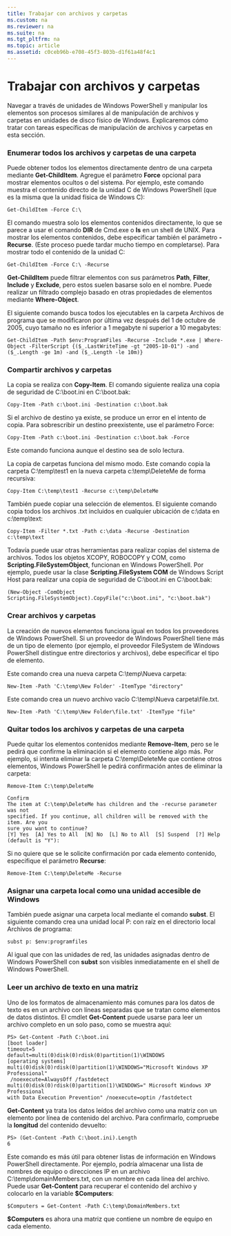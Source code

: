 ```yaml
---
title: Trabajar con archivos y carpetas
ms.custom: na
ms.reviewer: na
ms.suite: na
ms.tgt_pltfrm: na
ms.topic: article
ms.assetid: c0ceb96b-e708-45f3-803b-d1f61a48f4c1
---
```

# Trabajar con archivos y carpetas
Navegar a través de unidades de Windows PowerShell y manipular los elementos son procesos similares al de manipulación de archivos y carpetas en unidades de disco físico de Windows. Explicaremos cómo tratar con tareas específicas de manipulación de archivos y carpetas en esta sección.

### Enumerar todos los archivos y carpetas de una carpeta
Puede obtener todos los elementos directamente dentro de una carpeta mediante **Get-ChildItem**. Agregue el parámetro **Force** opcional para mostrar elementos ocultos o del sistema. Por ejemplo, este comando muestra el contenido directo de la unidad C de Windows PowerShell (que es la misma que la unidad física de Windows C):

```
Get-ChildItem -Force C:\
```

El comando muestra solo los elementos contenidos directamente, lo que se parece a usar el comando **DIR** de Cmd.exe o **ls** en un shell de UNIX. Para mostrar los elementos contenidos, debe especificar también el parámetro **-Recurse**. (Este proceso puede tardar mucho tiempo en completarse). Para mostrar todo el contenido de la unidad C:

```
Get-ChildItem -Force C:\ -Recurse
```

**Get-ChildItem** puede filtrar elementos con sus parámetros **Path**, **Filter**, **Include** y **Exclude**, pero estos suelen basarse solo en el nombre. Puede realizar un filtrado complejo basado en otras propiedades de elementos mediante **Where-Object**.

El siguiente comando busca todos los ejecutables en la carpeta Archivos de programa que se modificaron por última vez después del 1 de octubre de 2005, cuyo tamaño no es inferior a 1 megabyte ni superior a 10 megabytes:

```
Get-ChildItem -Path $env:ProgramFiles -Recurse -Include *.exe | Where-Object -FilterScript {($_.LastWriteTime -gt "2005-10-01") -and ($_.Length -ge 1m) -and ($_.Length -le 10m)}
```

### Compartir archivos y carpetas
La copia se realiza con **Copy-Item**. El comando siguiente realiza una copia de seguridad de C:\boot.ini en C:\boot.bak:

```
Copy-Item -Path c:\boot.ini -Destination c:\boot.bak
```

Si el archivo de destino ya existe, se produce un error en el intento de copia. Para sobrescribir un destino preexistente, use el parámetro Force:

```
Copy-Item -Path c:\boot.ini -Destination c:\boot.bak -Force
```

Este comando funciona aunque el destino sea de solo lectura.

La copia de carpetas funciona del mismo modo. Este comando copia la carpeta C:\temp\test1 en la nueva carpeta c:\temp\DeleteMe de forma recursiva:

```
Copy-Item C:\temp\test1 -Recurse c:\temp\DeleteMe
```

También puede copiar una selección de elementos. El siguiente comando copia todos los archivos .txt incluidos en cualquier ubicación de c:\data en c:\temp\text:

```
Copy-Item -Filter *.txt -Path c:\data -Recurse -Destination c:\temp\text
```

Todavía puede usar otras herramientas para realizar copias del sistema de archivos. Todos los objetos XCOPY, ROBOCOPY y COM, como **Scripting.FileSystemObject**, funcionan en Windows PowerShell. Por ejemplo, puede usar la clase **Scripting.FileSystem COM** de Windows Script Host para realizar una copia de seguridad de C:\boot.ini en C:\boot.bak:

```
(New-Object -ComObject Scripting.FileSystemObject).CopyFile("c:\boot.ini", "c:\boot.bak")
```

### Crear archivos y carpetas
La creación de nuevos elementos funciona igual en todos los proveedores de Windows PowerShell. Si un proveedor de Windows PowerShell tiene más de un tipo de elemento (por ejemplo, el proveedor FileSystem de Windows PowerShell distingue entre directorios y archivos), debe especificar el tipo de elemento.

Este comando crea una nueva carpeta C:\temp\Nueva carpeta:

```
New-Item -Path 'C:\temp\New Folder' -ItemType "directory"
```

Este comando crea un nuevo archivo vacío C:\temp\Nueva carpeta\file.txt.

```
New-Item -Path 'C:\temp\New Folder\file.txt' -ItemType "file"
```

### Quitar todos los archivos y carpetas de una carpeta
Puede quitar los elementos contenidos mediante **Remove-Item**, pero se le pedirá que confirme la eliminación si el elemento contiene algo más. Por ejemplo, si intenta eliminar la carpeta C:\\temp\\DeleteMe que contiene otros elementos, Windows PowerShell le pedirá confirmación antes de eliminar la carpeta:

```
Remove-Item C:\temp\DeleteMe

Confirm
The item at C:\temp\DeleteMe has children and the -recurse parameter was not
specified. If you continue, all children will be removed with the item. Are you
sure you want to continue?
[Y] Yes  [A] Yes to All  [N] No  [L] No to All  [S] Suspend  [?] Help
(default is "Y"):
```

Si no quiere que se le solicite confirmación por cada elemento contenido, especifique el parámetro **Recurse**:

```
Remove-Item C:\temp\DeleteMe -Recurse
```

### Asignar una carpeta local como una unidad accesible de Windows
También puede asignar una carpeta local mediante el comando **subst**. El siguiente comando crea una unidad local P: con raíz en el directorio local Archivos de programa:

```
subst p: $env:programfiles
```

Al igual que con las unidades de red, las unidades asignadas dentro de Windows PowerShell con **subst** son visibles inmediatamente en el shell de Windows PowerShell.

### Leer un archivo de texto en una matriz
Uno de los formatos de almacenamiento más comunes para los datos de texto es en un archivo con líneas separadas que se tratan como elementos de datos distintos. El cmdlet **Get-Content** puede usarse para leer un archivo completo en un solo paso, como se muestra aquí:

```
PS> Get-Content -Path C:\boot.ini
[boot loader]
timeout=5
default=multi(0)disk(0)rdisk(0)partition(1)\WINDOWS
[operating systems]
multi(0)disk(0)rdisk(0)partition(1)\WINDOWS="Microsoft Windows XP Professional"
 /noexecute=AlwaysOff /fastdetect
multi(0)disk(0)rdisk(0)partition(1)\WINDOWS=" Microsoft Windows XP Professional 
with Data Execution Prevention" /noexecute=optin /fastdetect
```

**Get-Content** ya trata los datos leídos del archivo como una matriz con un elemento por línea de contenido del archivo. Para confirmarlo, compruebe la **longitud** del contenido devuelto:

```
PS> (Get-Content -Path C:\boot.ini).Length
6
```

Este comando es más útil para obtener listas de información en Windows PowerShell directamente. Por ejemplo, podría almacenar una lista de nombres de equipo o direcciones IP en un archivo C:\\temp\\domainMembers.txt, con un nombre en cada línea del archivo. Puede usar **Get-Content** para recuperar el contenido del archivo y colocarlo en la variable **$Computers**:

```
$Computers = Get-Content -Path C:\temp\DomainMembers.txt
```

**$Computers** es ahora una matriz que contiene un nombre de equipo en cada elemento.



<!--HONumber=Apr16_HO1-->


